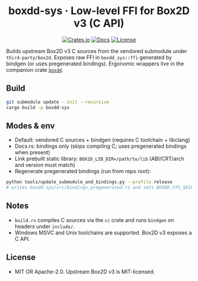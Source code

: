 <div align="center">

# boxdd-sys · Low-level FFI for Box2D v3 (C API)

[![Crates.io](https://img.shields.io/crates/v/boxdd-sys.svg?style=flat-square)](https://crates.io/crates/boxdd-sys)
[![Docs](https://docs.rs/boxdd-sys/badge.svg)](https://docs.rs/boxdd-sys)
[![License](https://img.shields.io/badge/license-MIT%2FApache--2.0-blue.svg?style=flat-square)](#license)

</div>

Builds upstream Box2D v3 C sources from the vendored submodule under `third-party/box2d`.
Exposes raw FFI in `boxdd_sys::ffi` generated by bindgen (or uses pregenerated bindings).
Ergonomic wrappers live in the companion crate [`boxdd`](https://crates.io/crates/boxdd).

## Build

```bash
git submodule update --init --recursive
cargo build -p boxdd-sys
```

## Modes & env
- Default: vendored C sources + bindgen (requires C toolchain + libclang)
- Docs.rs: bindings only (skips compiling C; uses pregenerated bindings when present)
- Link prebuilt static library: `BOX2D_LIB_DIR=/path/to/lib` (ABI/CRT/arch and version must match)
- Regenerate pregenerated bindings (run from repo root):

```bash
python tools/update_submodule_and_bindings.py --profile release
# writes boxdd-sys/src/bindings_pregenerated.rs and sets BOXDD_SYS_SKIP_CC=1
```

## Notes
- `build.rs` compiles C sources via the `cc` crate and runs `bindgen` on headers under `include/`.
- Windows MSVC and Unix toolchains are supported. Box2D v3 exposes a C API.

## License
- MIT OR Apache-2.0. Upstream Box2D v3 is MIT-licensed.

